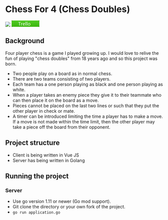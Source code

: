 # Chess For 4 (Chess Doubles)
<a href="https://goreportcard.com/report/github.com/team142/chessfor4"><img src="https://goreportcard.com/badge/github.com/team142/chessfor4" /></a>&nbsp;<a href="https://trello.com/b/czSy3gLz/battle-royale-chess"><img src="docs/trello.png" /></a>

## Background

Four player chess is a game I played growing up. I would love to relive the fun of playing "chess doubles" from 18 years ago and so this project was born.

- Two people play on a board as in normal chess.
- There are two teams consisting of two players.
- Each team has a one person playing as black and one person playing as white.
- When a player takes an enemy piece they give it to their teammate who can then place it on the board as a move.
- Pieces cannot be placed on the last two lines or such that they put the other player in check or mate.
- A timer can be introduced limiting the time a player has to make a move. If a move is not made within the time limit, then the other player may take a piece off the board from their opponent.



## Project structure

- Client is being written in Vue JS
- Server has being written in Golang

## Running the project

### Server
- Use go version 1.11 or newer (Go mod support).
- Git clone the directory or your own fork of the project.
- `go run application.go`


